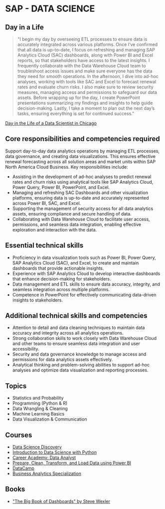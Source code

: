 # SAP - DATA SCIENCE

## Day in a Life

> "I begin my day by overseeing ETL processes to ensure data is accurately integrated across various platforms. Once I’ve confirmed that all data is up-to-date, I focus on refreshing and managing SAP Analytics Cloud (SAC) dashboards, along with Power BI and Excel reports, so that stakeholders have access to the latest insights. I frequently collaborate with the Data Warehouse Cloud team to troubleshoot access issues and make sure everyone has the data they need for smooth operations. In the afternoon, I dive into ad-hoc analyses, working with tools like SAC and Excel to forecast renewal rates and evaluate churn risks. I also make sure to review security measures, managing access and permissions to safeguard our data assets. Before wrapping up for the day, I create PowerPoint presentations summarizing my findings and insights to help guide decision-making. Lastly, I take a moment to plan out the next day’s tasks, ensuring everything is set for continued success."

[Day in the Life of a Data Scientist in Chicago](https://dpi.instructure.com/courses/301/assignments/3092) 

## Core responsibilities and competencies required

Support day-to-day data analytics operations by managing ETL processes, data governance, and creating data visualizations. This ensures effective renewal forecasting across all solution areas and market units within SAP North America Cloud Business. Key responsibilities include:

- Assisting in the development of ad-hoc analyses to predict renewal rates and churn risks using analytical tools like SAP Analytics Cloud, Power Query, Power BI, PowerPoint, and Excel.
- Managing and refreshing SAC Dashboards and other visualization platforms, ensuring data is up-to-date and accurately represented across Power BI, SAC, and Excel.
- Supporting the management of security access for all data analytics assets, ensuring compliance and secure handling of data.
- Collaborating with Data Warehouse Cloud to facilitate user access, permissions, and seamless data integration, enabling effective exploration and interaction with the data.

## Essential technical skills

- Proficiency in data visualization tools such as Power BI, Power Query, SAP Analytics Cloud (SAC), and Excel, to create and maintain dashboards that provide actionable insights.
- Experience with SAP Analytics Cloud to develop interactive dashboards that enhance decision-making for stakeholders.
- Data management and ETL skills to ensure data accuracy, integrity, and seamless integration across multiple platforms.
- Competence in PowerPoint for effectively communicating data-driven insights to stakeholders.

## Additional technical skills and competencies

- Attention to detail and data cleaning techniques to maintain data accuracy and integrity across all analytics operations.
- Strong collaboration skills to work closely with Data Warehouse Cloud and other teams to ensure seamless data integration and user accessibility.
- Security and data governance knowledge to manage access and permissions for data analytics assets effectively.
- Analytical thinking and problem-solving abilities to support ad-hoc analyses and optimize data visualization and reporting processes.

## Topics

- Statistics and Probability
- Programming (Python & R)
- Data Wrangling & Cleaning
- Machine Learning Basics
- Data Visualization & Communication

## Courses

- [Data Science Discovery](https://dpi.instructure.com/courses/301/assignments/2603)  
- [Introduction to Data Science with Python](https://dpi.instructure.com/courses/301/assignments/2604)
- [Career Academy: Data Analyst](https://dpi.instructure.com/courses/301/assignments/2607)
- [Prepare, Clean, Transform, and Load Data using Power BI](https://dpi.instructure.com/courses/301/assignments/2766)
- [DataCamp](https://dpi.instructure.com/courses/301/assignments/2601)
- [Business Analytics Specialization](https://dpi.instructure.com/courses/301/assignments/2977)

## Books

- ["The Big Book of Dashboards" by Steve Wexler](https://dpi.instructure.com/courses/301/assignments/2767) 